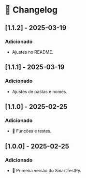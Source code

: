 # 📜 Changelog


## [1.1.2] - 2025-03-19
### Adicionado
- Ajustes no README.

## [1.1.1] - 2025-03-19
### Adicionado
- Ajustes de pastas e nomes.

## [1.1.0] - 2025-02-25
### Adicionado
- 🚀 Funções e testes.

## [1.0.0] - 2025-02-25
### Adicionado
- 🚀 Primeira versão do SmartTestPy.